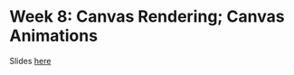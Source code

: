 # Week 8: Canvas Rendering; Canvas Animations

Slides [here](https://docs.google.com/presentation/d/11pMf_JMwSHdD5zUc2fZLTOlOJyHpH9szmIVVMpHeEYU/edit#slide=id.g508ed6657a_0_35)
